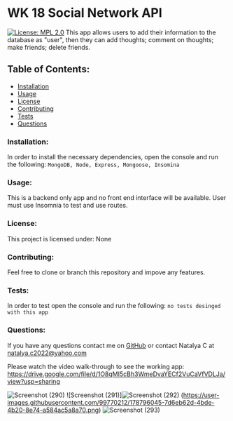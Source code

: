 # WK 18 Social Network API  
[![License: MPL 2.0](https://img.shields.io/badge/License-MPL_2.0-brightgreen.svg)](https://opensource.org/licenses/MPL-2.0)
This app allows users to add their information to the database as "user", then they can add thoughts; comment on thoughts; make friends; delete friends.
## Table of Contents:
* [Installation](#install)
* [Usage](#usage)
* [License](#license)
* [Contributing](#contribute)
* [Tests](#tests)
* [Questions](#questions)
### Installation:
In order to install the necessary dependencies, open the console and run the following:
```MongoDB, Node, Express, Mongoose, Insomina```
### Usage:
This is a backend only app and no front end interface will be available. User must use Insomnia to test and use routes.
### License:
This project is licensed under:
None
### Contributing:
Feel free to clone or branch this repository and impove any features.
### Tests:
In order to test open the console and run the following:
```no tests desinged with this app```
### Questions:
If you have any questions contact me on [GitHub](https://github.com/natalyaco) or contact 
Natalya C at natalya.c2022@yahoo.com  
 
 Please watch the video walk-through to see the working app:
 https://drive.google.com/file/d/1O8qMI5cBh3WmeDvaYECf2VuCaVfVDLJa/view?usp=sharing
 
 
![Screenshot (290)](https://user-images.githubusercontent.com/99770212/178796022-ea34266b-af80-43c7-886b-75a645b8cf5c.png)
![Screenshot (291)]![Screenshot (292)](https://user-images.githubusercontent.com/99770212/178796079-9655d528-ad2f-4357-94e1-d3870014cfc9.png)
(https://user-images.githubusercontent.com/99770212/178796045-7d6eb62d-4bde-4b20-8e74-a584ac5a8a70.png)
![Screenshot (293)](https://user-images.githubusercontent.com/99770212/178796099-8ac70bf2-d771-4912-9ce5-0ca28c78f64d.png)
